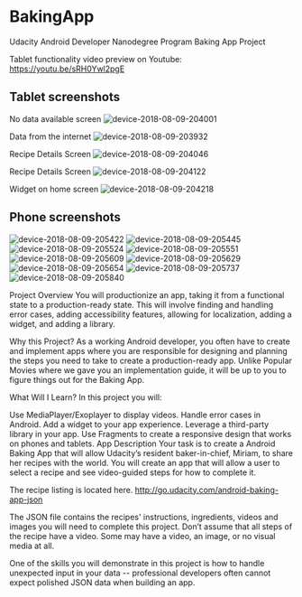 # BakingApp
Udacity Android Developer Nanodegree Program Baking App Project


Tablet functionality video preview on Youtube:
https://youtu.be/sRH0Ywl2pgE

## Tablet screenshots

No data available screen
![device-2018-08-09-204001](https://user-images.githubusercontent.com/21109275/43921857-f08cf72c-9c14-11e8-8417-8a1261213f19.png)

Data from the internet
![device-2018-08-09-203932](https://user-images.githubusercontent.com/21109275/43921856-f05b5f96-9c14-11e8-8535-3d917f26b7fd.png)

Recipe Details Screen
![device-2018-08-09-204046](https://user-images.githubusercontent.com/21109275/43921858-f0b926da-9c14-11e8-9462-cb7f4e2ac9fb.png)

Recipe Details Screen
![device-2018-08-09-204122](https://user-images.githubusercontent.com/21109275/43921859-f0f3d88e-9c14-11e8-8629-25e7e13b651a.png)

Widget on home screen
![device-2018-08-09-204218](https://user-images.githubusercontent.com/21109275/43921861-f181d616-9c14-11e8-90d0-4147105fac87.png)

## Phone screenshots

![device-2018-08-09-205422](https://user-images.githubusercontent.com/21109275/43922569-11e23ade-9c17-11e8-9eef-00d48a6c17b1.png)
![device-2018-08-09-205445](https://user-images.githubusercontent.com/21109275/43922570-12367ebe-9c17-11e8-943f-5ae0ec921545.png)
![device-2018-08-09-205524](https://user-images.githubusercontent.com/21109275/43922571-12644cea-9c17-11e8-9d58-bf4c480251cb.png)
![device-2018-08-09-205551](https://user-images.githubusercontent.com/21109275/43922574-12fca01c-9c17-11e8-8e9c-86f72b80b3f0.png)
![device-2018-08-09-205609](https://user-images.githubusercontent.com/21109275/43922575-134cf3d2-9c17-11e8-86bb-598755e771f1.png)
![device-2018-08-09-205629](https://user-images.githubusercontent.com/21109275/43922576-137b9eee-9c17-11e8-9cee-833226f0d83d.png)
![device-2018-08-09-205654](https://user-images.githubusercontent.com/21109275/43922577-13ab9806-9c17-11e8-9c92-98c8826f3c29.png)
![device-2018-08-09-205737](https://user-images.githubusercontent.com/21109275/43922578-13dc6936-9c17-11e8-9c4e-c90fc6543a68.png)
![device-2018-08-09-205840](https://user-images.githubusercontent.com/21109275/43922579-140a314a-9c17-11e8-8d25-781008334c17.png)


Project Overview
You will productionize an app, taking it from a functional state to a production-ready state. This will involve finding and handling error cases, adding accessibility features, allowing for localization, adding a widget, and adding a library.

Why this Project?
As a working Android developer, you often have to create and implement apps where you are responsible for designing and planning the steps you need to take to create a production-ready app. Unlike Popular Movies where we gave you an implementation guide, it will be up to you to figure things out for the Baking App.

What Will I Learn?
In this project you will:

Use MediaPlayer/Exoplayer to display videos.
Handle error cases in Android.
Add a widget to your app experience.
Leverage a third-party library in your app.
Use Fragments to create a responsive design that works on phones and tablets.
App Description
Your task is to create a Android Baking App that will allow Udacity’s resident baker-in-chief, Miriam, to share her recipes with the world. You will create an app that will allow a user to select a recipe and see video-guided steps for how to complete it.

The recipe listing is located here. http://go.udacity.com/android-baking-app-json

The JSON file contains the recipes' instructions, ingredients, videos and images you will need to complete this project. Don’t assume that all steps of the recipe have a video. Some may have a video, an image, or no visual media at all.

One of the skills you will demonstrate in this project is how to handle unexpected input in your data -- professional developers often cannot expect polished JSON data when building an app.
